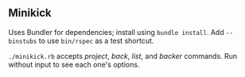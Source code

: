 Minikick
--------

Uses Bundler for dependencies; install using `bundle install`. Add `--binstubs`
to use `bin/rspec` as a test shortcut.

`./minikick.rb` accepts *project*, *back*, *list*, and *backer* commands. Run
without input to see each one's options.
